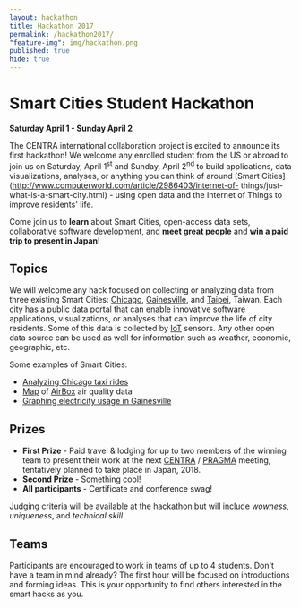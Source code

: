 ```yaml
---
layout: hackathon
title: Hackathon 2017
permalink: /hackathon2017/
"feature-img": img/hackathon.png
published: true
hide: true
---
```


# Smart Cities Student Hackathon

**Saturday April 1 - Sunday April 2**

The CENTRA international collaboration project is excited to announce its first
hackathon! We welcome any enrolled student from the US or abroad to join us on
Saturday, April 1<sup>st</sup> and Sunday, April 2<sup>nd</sup> to build
applications, data visualizations, analyses, or anything you can think of around
[Smart Cities](http://www.computerworld.com/article/2986403/internet-of-
things/just- what-is-a-smart-city.html) - using open data and the Internet of
Things to improve residents' life.

Come join us to **learn** about Smart Cities, open-access data sets,
collaborative software development, and **meet great people** and **win a paid
trip to present in Japan**!

## Topics

We will welcome any hack focused on collecting or analyzing data from three
existing Smart Cities: [Chicago](https://data.cityofchicago.org/),
[Gainesville](https://data.cityofgainesville.org/), and
[Taipei](http://data.taipei/), Taiwan. Each city has a public data portal that
can enable innovative software applications, visualizations, or analyses that can
improve the life of city residents. Some of this data is collected by
[IoT](https://en.wikipedia.org/wiki/Internet_of_things) sensors. Any other open
data source can be used as well for information such as weather, economic,
geographic, etc.

Some examples of Smart Cities:

* [Analyzing Chicago taxi rides](http://toddwschneider.com/posts/chicago-taxi-data/)
* [Map](https://airbox.edimaxcloud.com/) of [AirBox](https://www.youtube.com/watch?v=W3-J430gWrk) air quality data
* [Graphing electricity usage in Gainesville](https://github.com/mjcollin/gnv_data/blob/master/gru_graph.ipynb)

## Prizes

* **First Prize** - Paid travel & lodging for up to two members of the winning team to 
present their work at the next [CENTRA](http://www.globalcentra.org) / [PRAGMA](http://www.pragma-grid.net)
meeting, tentatively planned to take place in Japan, 2018.
* **Second Prize** - Something cool!
* **All participants** - Certificate and conference swag!

Judging criteria will be available at the hackathon but will include *wowness*,
*uniqueness*, and *technical skill*.

## Teams

Participants are encouraged to work in teams of up to 4 students. Don't have a
team in mind already? The first hour will be focused on introductions and
forming ideas. This is your opportunity to find others interested in the smart
hacks as you.



